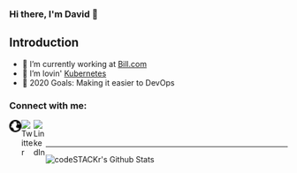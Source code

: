 ### Hi there, I'm David 👋

## Introduction
- 🔭 I’m currently working at [Bill.com][billcom]
- 🌱 I’m lovin' [Kubernetes][kubernetes]
- 🥅 2020 Goals: Making it easier to DevOps

### Connect with me:

[<img align="left" alt="peng168.com" width="22px" src="https://raw.githubusercontent.com/iconic/open-iconic/master/svg/globe.svg" />][website]
[<img align="left" alt="Twitter" width="22px" src="https://cdn.jsdelivr.net/npm/simple-icons@v3/icons/twitter.svg" />][twitter]
[<img align="left" alt="LinkedIn" width="22px" src="https://cdn.jsdelivr.net/npm/simple-icons@v3/icons/linkedin.svg" />][linkedin]

<br />
<br />

---

<img align="left" alt="codeSTACKr's Github Stats" src="https://github-readme-stats.codestackr.vercel.app/api?username=jedioncrk&show_icons=true&hide_border=true" />

[website]: https://www.peng168.com
[billcom]: https://www.bill.com
[kubernetes]: https://kubernetes.io/docs/home/
[twitter]: https://twitter.com/dpengftw
[linkedin]: https://www.linkedin.com/in/david-peng-3624161/
